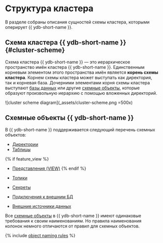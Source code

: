 # Структура кластера

В разделе собраны описания сущностей схемы кластера, которыми оперирует {{ ydb-short-name }}.

## Схема кластера {{ ydb-short-name }} {#cluster-scheme}

Схема кластера {{ ydb-short-name }} — это иерархическое пространство имён кластера {{ ydb-short-name }}. Единственным корневым элементом этого пространства имён является **корень схемы кластера**. Корнем схемы кластера может выступать как директория, так и корневая база. Дочерними элементами корня схемы кластера выступают [базы данных](../../concepts/glossary.md#database) или другие [схемные объекты](../../concepts/glossary.md#scheme-object), которые образуют произвольную иерархию с помощью вложенных директорий.

![cluster scheme diagram](_assets/cluster-scheme.png =500x)

## Схемные объекты {{ ydb-short-name }}

В {{ ydb-short-name }} поддерживается следующий перечень схемных объектов:

* [Директории](dir.md)
* [Таблицы](table.md)

{% if feature_view %}
* [Представления (VIEW)](view.md)
{% endif %}

* [Топики](../topic.md)
* [Секреты](secrets.md)
* [Подключения к внешним БД](external_data_source.md)
* [Внешние источники данных](external_table.md)

Все [схемные объекты](../../concepts/glossary.md#scheme-object) в {{ ydb-short-name }} имеют одинаковые требования к своим наименованиям. Но правила наименования колонок немного отличаются от правил для схемных объектов.

{% include [object naming rules](./_includes/object-naming-rules.md) %}
